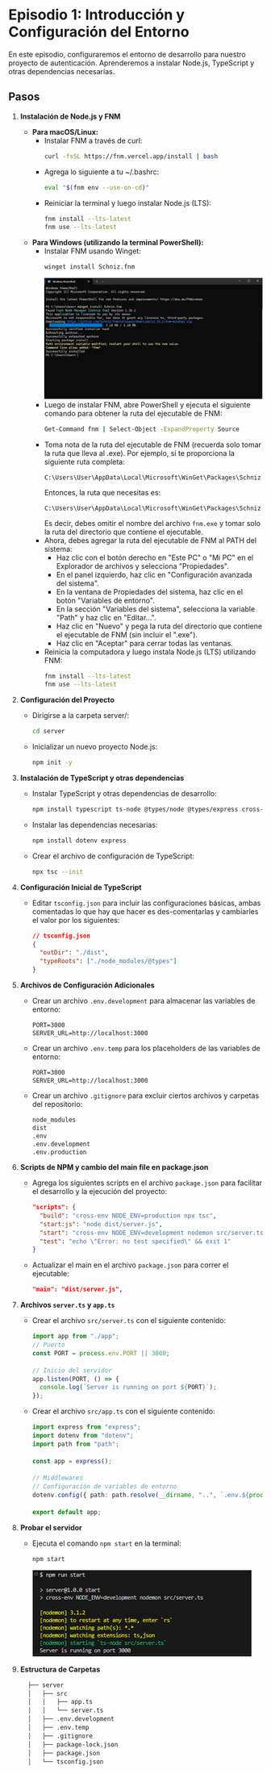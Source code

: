 # Episodio 1: Introducción y Configuración del Entorno

En este episodio, configuraremos el entorno de desarrollo para nuestro proyecto de autenticación. Aprenderemos a instalar Node.js, TypeScript y otras dependencias necesarias.

## Pasos

1. **Instalación de Node.js y FNM**

   - **Para macOS/Linux:**
     - Instalar FNM a través de curl:
       ```bash
       curl -fsSL https://fnm.vercel.app/install | bash
       ```
     - Agrega lo siguiente a tu ~/.bashrc:
       ```bash
       eval "$(fnm env --use-on-cd)"
       ```
     - Reiniciar la terminal y luego instalar Node.js (LTS):
       ```bash
       fnm install --lts-latest
       fnm use --lts-latest
       ```
   - **Para Windows (utilizando la terminal PowerShell):**
     - Instalar FNM usando Winget:
       ```bash
       winget install Schniz.fnm
       ```
       ![Captura](./images/install-fnm-windows.png)
     - Luego de instalar FNM, abre PowerShell y ejecuta el siguiente comando para obtener la ruta del ejecutable de FNM:
       ```bash
       Get-Command fnm | Select-Object -ExpandProperty Source
       ```
     - Toma nota de la ruta del ejecutable de FNM (recuerda solo tomar la ruta que lleva al .exe). Por ejemplo, si te proporciona la siguiente ruta completa:
       ```
       C:\Users\User\AppData\Local\Microsoft\WinGet\Packages\Schniz.fnm_Microsoft.Winget.Source_8wekyb3d8bbwe\fnm.exe
       ```
       Entonces, la ruta que necesitas es:
       ```
       C:\Users\User\AppData\Local\Microsoft\WinGet\Packages\Schniz.fnm_Microsoft.Winget.Source_8wekyb3d8bbwe
       ```
       Es decir, debes omitir el nombre del archivo `fnm.exe` y tomar solo la ruta del directorio que contiene el ejecutable.
     - Ahora, debes agregar la ruta del ejecutable de FNM al PATH del sistema:
       - Haz clic con el botón derecho en "Este PC" o "Mi PC" en el Explorador de archivos y selecciona "Propiedades".
       - En el panel izquierdo, haz clic en "Configuración avanzada del sistema".
       - En la ventana de Propiedades del sistema, haz clic en el botón "Variables de entorno".
       - En la sección "Variables del sistema", selecciona la variable "Path" y haz clic en "Editar...".
       - Haz clic en "Nuevo" y pega la ruta del directorio que contiene el ejecutable de FNM (sin incluir el ".exe").
       - Haz clic en "Aceptar" para cerrar todas las ventanas.
     - Reinicia la computadora y luego instala Node.js (LTS) utilizando FNM:
       ```bash
       fnm install --lts-latest
       fnm use --lts-latest
       ```

2. **Configuración del Proyecto**

   - Dirigirse a la carpeta server/:
     ```bash
     cd server
     ```
   - Inicializar un nuevo proyecto Node.js:
     ```bash
     npm init -y
     ```

3. **Instalación de TypeScript y otras dependencias**

   - Instalar TypeScript y otras dependencias de desarrollo:
     ```bash
     npm install typescript ts-node @types/node @types/express cross-env nodemon --save-dev
     ```
   - Instalar las dependencias necesarias:
     ```bash
     npm install dotenv express
     ```
   - Crear el archivo de configuración de TypeScript:
     ```bash
     npx tsc --init
     ```

4. **Configuración Inicial de TypeScript**

   - Editar `tsconfig.json` para incluir las configuraciones básicas, ambas comentadas lo que hay que hacer es des-comentarlas y cambiarles el valor por los siguientes:

     ```json
     // tsconfig.json
     {
       "outDir": "./dist",
       "typeRoots": ["./node_modules/@types"]
     }
     ```

5. **Archivos de Configuración Adicionales**

   - Crear un archivo `.env.development` para almacenar las variables de entorno:

     ```
     PORT=3000
     SERVER_URL=http://localhost:3000
     ```

   - Crear un archivo `.env.temp` para los placeholders de las variables de entorno:

     ```
     PORT=3000
     SERVER_URL=http://localhost:3000
     ```

   - Crear un archivo `.gitignore` para excluir ciertos archivos y carpetas del repositorio:
     ```
     node_modules
     dist
     .env
     .env.development
     .env.production
     ```

6. **Scripts de NPM y cambio del main file en package.json**

   - Agrega los siguientes scripts en el archivo `package.json` para facilitar el desarrollo y la ejecución del proyecto:

     ```json
     "scripts": {
       "build": "cross-env NODE_ENV=production npx tsc",
       "start:js": "node dist/server.js",
       "start": "cross-env NODE_ENV=development nodemon src/server.ts",
       "test": "echo \"Error: no test specified\" && exit 1"
     }
     ```

   - Actualizar el main en el archivo `package.json` para correr el ejecutable:

     ```json
     "main": "dist/server.js",
     ```

7. **Archivos `server.ts` y `app.ts`**

   - Crear el archivo `src/server.ts` con el siguiente contenido:

     ```typescript
     import app from "./app";
     // Puerto
     const PORT = process.env.PORT || 3000;

     // Inicio del servidor
     app.listen(PORT, () => {
       console.log(`Server is running on port ${PORT}`);
     });
     ```

   - Crear el archivo `src/app.ts` con el siguiente contenido:

     ```typescript
     import express from "express";
     import dotenv from "dotenv";
     import path from "path";

     const app = express();

     // Middlewares
     // Configuración de variables de entorno
     dotenv.config({ path: path.resolve(__dirname, "..", `.env.${process.env.NODE_ENV}`) });

     export default app;
     ```

8. **Probar el servidor**

   - Ejecuta el comando `npm start` en la terminal:

     ```bash
     npm start
     ```

     ![Captura](./images/server-is-running.png)

9. **Estructura de Carpetas**

   ```bash
     ├── server
     │   ├── src
     │   │   ├── app.ts
     │   │   └── server.ts
     │   ├── .env.development
     │   ├── .env.temp
     │   ├── .gitignore
     │   ├── package-lock.json
     │   ├── package.json
     │   └── tsconfig.json

   ```
